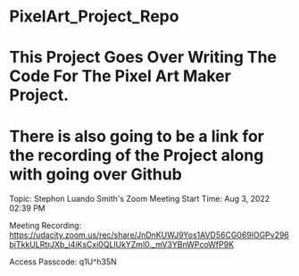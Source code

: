 # PixelArt_Project_Repo

# This Project Goes Over Writing The Code For The Pixel Art Maker Project. 
# There is also going to be a link for the recording of the Project along with going over Github

Topic: Stephon Luando Smith's Zoom Meeting
Start Time: Aug 3, 2022 02:39 PM

Meeting Recording:
https://udacity.zoom.us/rec/share/JnDnKUWJ9Yos1AVD56CG069lOGPv296bjTkkULRtrJXb_i4iKsCxi0QLlUkYZml0._mV3YBnWPcoWfP9K

Access Passcode: q1U^h35N